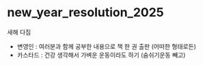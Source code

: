 # new_year_resolution_2025
새해 다짐
- 변영인 : 여러분과 함께 공부한 내용으로 책 한 권 출판 (어떠한 형태로든)
- 카스타드 : 건강 생각해서 가벼운 운동이라도 하기 (숨쉬기운동 빼고)